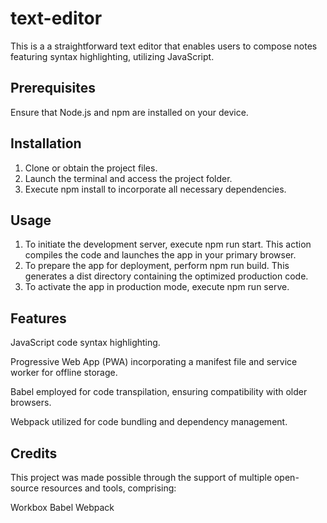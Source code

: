 # text-editor


This is a a straightforward text editor that enables users to compose notes featuring syntax highlighting, utilizing JavaScript.

## Prerequisites
Ensure that Node.js and npm are installed on your device.

## Installation
1. Clone or obtain the project files.
2. Launch the terminal and access the project folder.
3. Execute npm install to incorporate all necessary dependencies.

## Usage
1. To initiate the development server, execute npm run start. This action compiles the code and launches the app in your primary browser.
2. To prepare the app for deployment, perform npm run build. This generates a dist directory containing the optimized production code.
3. To activate the app in production mode, execute npm run serve.


## Features
JavaScript code syntax highlighting.

Progressive Web App (PWA) incorporating a manifest file and service worker for offline storage.

Babel employed for code transpilation, ensuring compatibility with older browsers.

Webpack utilized for code bundling and dependency management.


## Credits
This project was made possible through the support of multiple open-source resources and tools, comprising:

Workbox
Babel
Webpack
